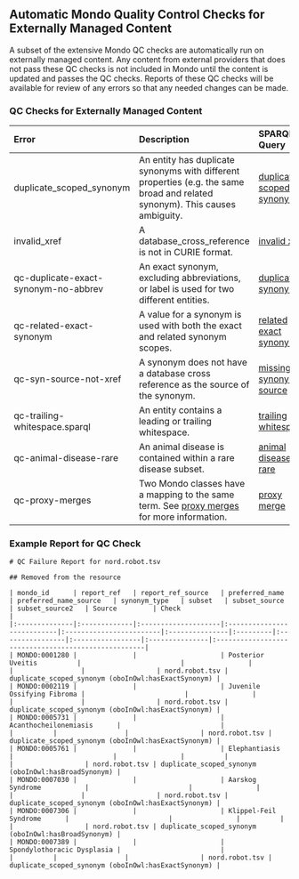 ## Automatic Mondo Quality Control Checks for Externally Managed Content
A subset of the extensive Mondo QC checks are automatically run on externally managed content. Any content from external providers that does not pass these QC checks is not included in Mondo until the content is updated and passes the QC checks. Reports of these QC checks will be available for review of any errors so that any needed changes can be made.

### QC Checks for Externally Managed Content
| Error | Description | SPARQL Query | 
|:------|:------------|:-------------|
| duplicate_scoped_synonym | An entity has duplicate synonyms with different properties (e.g. the same broad and related synonym). This causes ambiguity. | <a href='https://robot.obolibrary.org/report_queries/duplicate_scoped_synonym' target='_blank'>duplicate scoped synonym</a> |
| invalid_xref | A database_cross_reference is not in CURIE format. | <a href='https://robot.obolibrary.org/report_queries/invalid_xref' target='_blank'>invalid xref</a> |
| qc-duplicate-exact-synonym-no-abbrev| An exact synonym, excluding abbreviations, or label is used for two different entities.| <a href='https://github.com/monarch-initiative/mondo/blob/master/src/sparql/qc/general/qc-duplicate-exact-synonym-no-abbrev.sparql' target='_blank'>duplicate synonyms</a>|
| qc-related-exact-synonym| A value for a synonym is used with both the exact and related synonym scopes.|<a href='https://github.com/monarch-initiative/mondo/blob/master/src/sparql/qc/general/qc-related-exact-synonym.sparql' target='_blank'>related exact synonym</a>|
| qc-syn-source-not-xref| A synonym does not have a database cross reference as the source of the synonym.| <a href='https://github.com/monarch-initiative/mondo/blob/master/src/sparql/qc/general/qc-syn-source-not-xref.sparql' target='_blank'>missing synonym source</a>|
| qc-trailing-whitespace.sparql| An entity contains a leading or trailing whitespace. | <a href='https://github.com/monarch-initiative/mondo/blob/master/src/sparql/qc/general/qc-trailing-whitespace.sparql' target='_blank'>trailing whitespace</a>|
| qc-animal-disease-rare| An animal disease is contained within a rare disease subset. |<a href='https://github.com/monarch-initiative/mondo/blob/master/src/sparql/qc/mondo/qc-animal-disease-rare.sparql' target='_blank'>animal disease rare</a>|
| qc-proxy-merges| Two Mondo classes have a mapping to the same term. See <a href='https://mondo.readthedocs.io/en/latest/editors-guide/proxy-merge/' target='_blank'>proxy merges</a> for more information.| <a href='https://github.com/monarch-initiative/mondo/blob/master/src/sparql/qc/mondo/qc-proxy-merges.sparql' target='_blank'>proxy merge</a>|


### Example Report for QC Check

```
# QC Failure Report for nord.robot.tsv

## Removed from the resource

| mondo_id      | report_ref   | report_ref_source   | preferred_name             | preferred_name_source   | synonym_type   | subset   | subset_source   | subset_source2   | Source         | Check                                               |
|:--------------|:-------------|:--------------------|:---------------------------|:------------------------|:---------------|:---------|:----------------|:-----------------|:---------------|:----------------------------------------------------|
| MONDO:0001280 |              |                     | Posterior Uveitis          |                         |                |          |                 |                  | nord.robot.tsv | duplicate_scoped_synonym (oboInOwl:hasExactSynonym) |
| MONDO:0002119 |              |                     | Juvenile Ossifying Fibroma |                         |                |          |                 |                  | nord.robot.tsv | duplicate_scoped_synonym (oboInOwl:hasExactSynonym) |
| MONDO:0005731 |              |                     | Acanthocheilonemiasis      |                         |                |          |                 |                  | nord.robot.tsv | duplicate_scoped_synonym (oboInOwl:hasExactSynonym) |
| MONDO:0005761 |              |                     | Elephantiasis              |                         |                |          |                 |                  | nord.robot.tsv | duplicate_scoped_synonym (oboInOwl:hasBroadSynonym) |
| MONDO:0007030 |              |                     | Aarskog Syndrome           |                         |                |          |                 |                  | nord.robot.tsv | duplicate_scoped_synonym (oboInOwl:hasExactSynonym) |
| MONDO:0007306 |              |                     | Klippel-Feil Syndrome      |                         |                |          |                 |                  | nord.robot.tsv | duplicate_scoped_synonym (oboInOwl:hasBroadSynonym) |
| MONDO:0007389 |              |                     | Spondylothoracic Dysplasia |                         |                |          |                 |                  | nord.robot.tsv | duplicate_scoped_synonym (oboInOwl:hasExactSynonym) |
```